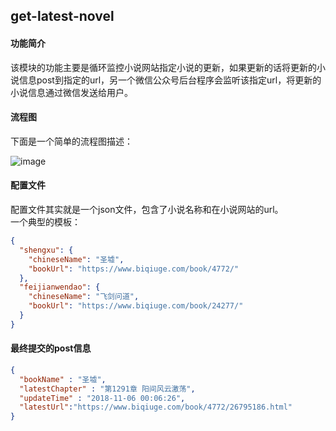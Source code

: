 ## get-latest-novel

#### 功能简介
该模块的功能主要是循环监控小说网站指定小说的更新，如果更新的话将更新的小说信息post到指定的url，另一个微信公众号后台程序会监听该指定url，将更新的小说信息通过微信发送给用户。

#### 流程图
下面是一个简单的流程图描述：

![image](https://img-1252787176.cos.ap-shanghai.myqcloud.com/get-latest-novel.jpg)

#### 配置文件
配置文件其实就是一个json文件，包含了小说名称和在小说网站的url。  
一个典型的模板：
```json
{
  "shengxu": {
    "chineseName": "圣墟",
    "bookUrl": "https://www.biqiuge.com/book/4772/"
  },
  "feijianwendao": {
    "chineseName": "飞剑问道",
    "bookUrl": "https://www.biqiuge.com/book/24277/"
  }
}
```

#### 最终提交的post信息
```json
{
  "bookName" : "圣墟",
  "latestChapter" : "第1291章 阳间风云激荡",
  "updateTime" : "2018-11-06 00:06:26",
  "latestUrl":"https://www.biqiuge.com/book/4772/26795186.html"
}
```
